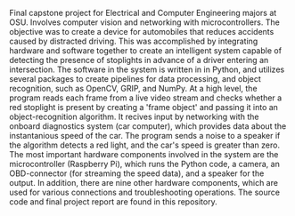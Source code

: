 Final capstone project for Electrical and Computer Engineering majors at OSU. Involves computer vision and networking with microcontrollers. The objective was to create a device for automobiles that reduces accidents caused by distracted driving. This was accomplished by integrating hardware and software together to create an intelligent system capable of detecting the presence of stoplights in advance of a driver entering an intersection. The software in the system is written in in Python, and utilizes several packages to create pipelines for data processing, and object recognition, such as OpenCV, GRIP, and NumPy. At a high level, the program reads each frame from a live video stream and checks whether a red stoplight is present by creating a 'frame object' and passing it into an object-recognition algorithm. It recives input by networking with the onboard diagnostics system (car computer), which provides data about the instantanious speed of the car. The program sends a noise to a speaker if the algorithm detects a red light, and the car's speed is greater than zero.  The most important hardware components involved in the system are the microcontroller (Raspberry Pi), which runs the Python code, a camera, an OBD-connector (for streaming the speed data), and a speaker for the output. In addition, there are nine other hardware components, which are used for various connections and troubleshooting operations. The source code and final project report are found in this repository.

